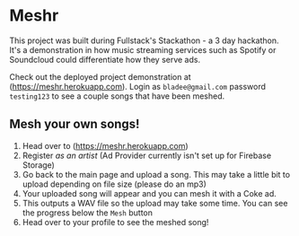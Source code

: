 # Meshr
This project was built during Fullstack's Stackathon - a 3 day hackathon.  It's a demonstration in how music streaming services such as Spotify or Soundcloud could differentiate how they serve ads.  

Check out the deployed project demonstration at (https://meshr.herokuapp.com). Login as `bladee@gmail.com` password `testing123` to see a couple songs that have been meshed.

## Mesh your own songs! 
1. Head over to (https://meshr.herokuapp.com)
2. Register *as an artist* (Ad Provider currently isn't set up for Firebase Storage)
3. Go back to the main page and upload a song.  This may take a little bit to upload depending on file size (please do an mp3)
4. Your uploaded song will appear and you can mesh it with a Coke ad.  
5. This outputs a WAV file so the upload may take some time.  You can see the progress below the `Mesh` button
6. Head over to your profile to see the meshed song! 



